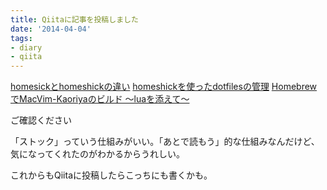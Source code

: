 ```yaml
---
title: Qiitaに記事を投稿しました
date: '2014-04-04'
tags:
- diary
- qiita
---
```


<a href="http://qiita.com/yu_suke1994/items/37e626ec9b479f72f854" target="_blank">homesickとhomeshickの違い</a>
<a href="http://qiita.com/yu_suke1994/items/830c7ab8a6bf75044001" target="_blank">homeshickを使ったdotfilesの管理</a>
<a href="http://qiita.com/yu_suke1994/items/b9fa651d77aed2eae339" target="_blank">HomebrewでMacVim-Kaoriyaのビルド 〜luaを添えて〜</a>

ご確認ください

「ストック」っていう仕組みがいい。「あとで読もう」的な仕組みなんだけど、気になってくれたのがわかるからうれしい。

これからもQiitaに投稿したらこっちにも書くかも。
